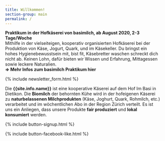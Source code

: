 ```yaml
---
title: Willkommen!
section-group: main
permalink: /
---
```


<div class="alert alert-success" role="alert" data-href="https://basimil.ch/kaeserei/praktikum/">
  <div style="font-weight:bold;"> 
 Praktikum in der Hofkäserei von basimilch, ab August 2020, 2-3 Tage/Woche
  </div>
	Mithilfe in der vielseiteigen, kooperativ organisierten Hofkäserei bei der Produktion von Käse, Jogurt, Quark, und im Käsekeller. Du bringst ein hohes Hygienebewusstsein mit, bist fit, Käsebretter waschen schreckt dich nicht ab. Keinen Lohn, dafür bieten wir Wissen und Erfahrung, Mittagessen sowie leckere Naturalien.
   <div style="font-weight:bold;">
  => Mehr Infos zum basimilch Praktikum hier
    </div>
 
 </div>
   
{% include newsletter_form.html %}


Die **{{site.info.name}}** ist eine kooperative Käserei auf dem
Hof Im Basi in Dietikon. Die **Biomilch** der behornten Kühe wird in der
hofeigenen Käserei zu **naturbelassenen Milchprodukten** (Käse, Joghurt, Quark,
Rohmilch, etc.) verarbeitet und im wöchentlichen Abo in der Region
Zürich verteilt. Es ist uns ein Anliegen, dass unsere Produkte **fair produziert**
und **lokal konsumiert** werden.

{% include button-signup.html %}   

{% include button-facebook-like.html %}


